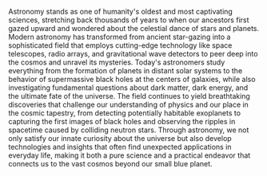 Astronomy stands as one of humanity's oldest and most captivating sciences, stretching back thousands of years to when our ancestors first gazed upward and wondered about the celestial dance of stars and planets. Modern astronomy has transformed from ancient star-gazing into a sophisticated field that employs cutting-edge technology like space telescopes, radio arrays, and gravitational wave detectors to peer deep into the cosmos and unravel its mysteries. Today's astronomers study everything from the formation of planets in distant solar systems to the behavior of supermassive black holes at the centers of galaxies, while also investigating fundamental questions about dark matter, dark energy, and the ultimate fate of the universe. The field continues to yield breathtaking discoveries that challenge our understanding of physics and our place in the cosmic tapestry, from detecting potentially habitable exoplanets to capturing the first images of black holes and observing the ripples in spacetime caused by colliding neutron stars. Through astronomy, we not only satisfy our innate curiosity about the universe but also develop technologies and insights that often find unexpected applications in everyday life, making it both a pure science and a practical endeavor that connects us to the vast cosmos beyond our small blue planet.
